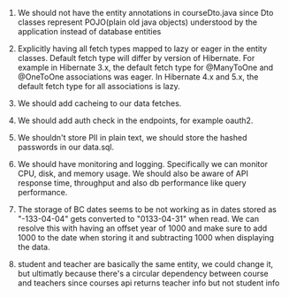 1. We should not have the entity annotations in courseDto.java since Dto classes represent POJO(plain old java objects) understood by the application instead of database entities 

2. Explicitly having all fetch types mapped to lazy or eager in the entity classes. Default fetch type will differ by version of Hibernate. For example in Hibernate 3.x, the default fetch type for @ManyToOne and @OneToOne associations was eager. In Hibernate 4.x and 5.x, the default fetch type for all associations is lazy.

3. We should add cacheing to our data fetches.

4. We should add auth check in the endpoints, for example oauth2. 

4. We shouldn't store PII in plain text, we should store the hashed passwords in our data.sql. 

5. We should have monitoring and logging. Specifically we can monitor CPU, disk, and memory usage. We should also be aware of API response time, throughput and also db performance like query performance. 

6. The storage of BC dates seems to be not working as in dates stored as "-133-04-04" gets converted to "0133-04-31" when read. We can resolve this with having an offset year of 1000 and make sure to add 1000 to the date when storing it and subtracting 1000 when displaying the data.

7. student and teacher are basically the same entity, we could change it, but ultimatly because there's a circular dependency between course and teachers since courses api returns teacher info but not student info

